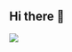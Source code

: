 ## Hi there 👋

<image src="https://i-enlisted.cdn.gaijin.net/original/3X/e/3/e3f05b6d800514c232643e8e5394e5f784e6ec01.jpeg">

<!--
**Panda2k30/Panda2k30** is a ✨ _special_ ✨ repository because its `README.md` (this file) appears on your GitHub profile.

Here are some ideas to get you started:

- 🔭 I’m currently working on ...
- 🌱 I’m currently learning ...
- 👯 I’m looking to collaborate on ...
- 🤔 I’m looking for help with ...
- 💬 Ask me about ...
- 📫 How to reach me: ...
- 😄 Pronouns: ...
- ⚡ Fun fact: ...
-->
